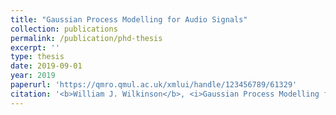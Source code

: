 ```yaml
---
title: "Gaussian Process Modelling for Audio Signals"
collection: publications
permalink: /publication/phd-thesis
excerpt: ''
type: thesis
date: 2019-09-01
year: 2019
paperurl: 'https://qmro.qmul.ac.uk/xmlui/handle/123456789/61329'
citation: '<b>William J. Wilkinson</b>, <i>Gaussian Process Modelling for Audio Signals</i>.'
---
```

